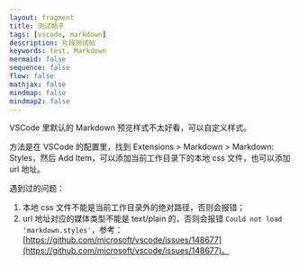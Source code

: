 ```yaml
---
layout: fragment
title: 测试帖子
tags: [vscode, markdown]
description: 片段测试帖
keywords: test, Markdown
mermaid: false
sequence: false
flow: false
mathjax: false
mindmap: false
mindmap2: false
---
```

VSCode 里默认的 Markdown 预览样式不太好看，可以自定义样式。

方法是在 VSCode 的配置里，找到 Extensions > Markdown > Markdown: Styles，然后 Add Item，可以添加当前工作目录下的本地 css 文件，也可以添加 url 地址。

遇到过的问题：

1. 本地 css 文件不能是当前工作目录外的绝对路径，否则会报错；
2. url 地址对应的媒体类型不能是 text/plain 的，否则会报错 `Could not load 'markdown.styles'`，参考：[https://github.com/microsoft/vscode/issues/148677](https://github.com/microsoft/vscode/issues/148677)。

